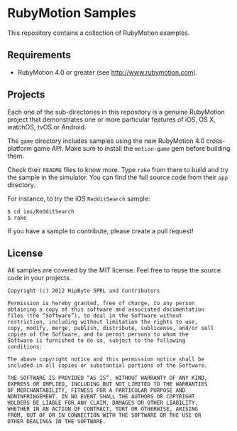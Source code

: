 # RubyMotion Samples

This repository contains a collection of RubyMotion examples.

## Requirements

* RubyMotion 4.0 or greater (see http://www.rubymotion.com).

## Projects

Each one of the sub-directories in this repository is a genuine RubyMotion project that demonstrates one or more particular features of iOS, OS X, watchOS, tvOS or Android.

The `game` directory includes samples using the new RubyMotion 4.0 cross-platform game API. Make sure to install the `motion-game` gem before building them.

Check their `README` files to know more. Type `rake` from there to build and try the sample in the simulator. You can find the full source code from their `app` directory.

For instance, to try the iOS `RedditSearch` sample:

```
$ cd ios/RedditSearch
$ rake
```

If you have a sample to contribute, please create a pull request!

## License

All samples are covered by the MIT license. Feel free to reuse the source code in your projects.

```
Copyright (c) 2012 HipByte SPRL and Contributors

Permission is hereby granted, free of charge, to any person
obtaining a copy of this software and associated documentation
files (the “Software”), to deal in the Software without
restriction, including without limitation the rights to use,
copy, modify, merge, publish, distribute, sublicense, and/or sell
copies of the Software, and to permit persons to whom the
Software is furnished to do so, subject to the following
conditions:

The above copyright notice and this permission notice shall be
included in all copies or substantial portions of the Software.

THE SOFTWARE IS PROVIDED “AS IS”, WITHOUT WARRANTY OF ANY KIND,
EXPRESS OR IMPLIED, INCLUDING BUT NOT LIMITED TO THE WARRANTIES
OF MERCHANTABILITY, FITNESS FOR A PARTICULAR PURPOSE AND
NONINFRINGEMENT. IN NO EVENT SHALL THE AUTHORS OR COPYRIGHT
HOLDERS BE LIABLE FOR ANY CLAIM, DAMAGES OR OTHER LIABILITY,
WHETHER IN AN ACTION OF CONTRACT, TORT OR OTHERWISE, ARISING
FROM, OUT OF OR IN CONNECTION WITH THE SOFTWARE OR THE USE OR
OTHER DEALINGS IN THE SOFTWARE. 
```